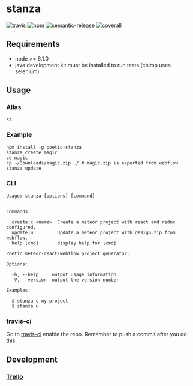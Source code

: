 # stanza
[![travis][travis-image]][travis-url]
[![npm][npm-image]][npm-url]
[![semantic-release][semantic-release-image]][semantic-release-url]
[![coverall][coverall-image]][coverall-url]

[travis-image]:            https://travis-ci.org/poetic/stanza.svg
[travis-url]:              https://travis-ci.org/poetic/stanza
[npm-image]:               https://img.shields.io/npm/v/poetic-stanza.svg
[npm-url]:                 https://npmjs.org/package/poetic-stanza
[semantic-release-image]:  https://img.shields.io/badge/%20%20%F0%9F%93%A6%F0%9F%9A%80-semantic--release-e10079.svg
[semantic-release-url]:    https://github.com/semantic-release/semantic-release
[coverall-image]:          https://coveralls.io/repos/github/poetic/stanza/badge.svg?branch=master
[coverall-url]:            https://coveralls.io/github/poetic/stanza

## Requirements
* node >= 6.1.0
* java development kit must be installed to run tests (chimp uses selenium)

## Usage

### Alias
`st`

### Example
```
npm install -g poetic-stanza
stanza create magic
cd magic
cp ~/Downloads/magic.zip ./ # magic.zip is exported from webflow
stanza update
```

### CLI
```
Usage: stanza [options] [command]


Commands:

  create|c <name>  Create a meteor project with react and redux configured.
  update|u         Update a meteor project with design.zip from webflow.
  help [cmd]       display help for [cmd]

Poetic meteor-react-webflow project generator.

Options:

  -h, --help     output usage information
  -V, --version  output the version number

Examples:

  $ stanza c my-project
  $ stanza u
```

### travis-ci
Go to [travis-ci](https://travis-ci.com/) enable the repo.
Remember to push a commit after you do this.

## Development

### [Trello](https://trello.com/b/WUNN44Dp/stanza)
